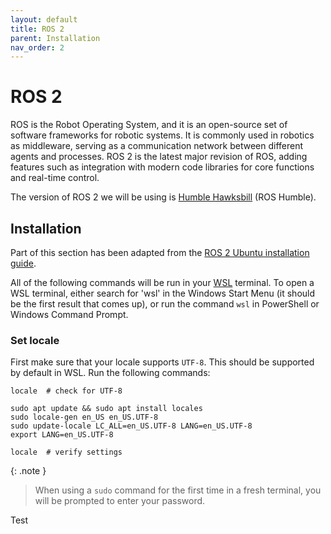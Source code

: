 ```yaml
---
layout: default
title: ROS 2
parent: Installation
nav_order: 2
---
```


# ROS 2

ROS is the Robot Operating System, and it is an open-source set of software frameworks for robotic systems. It is commonly used in robotics as middleware, serving as a communication network between different agents and processes. ROS 2 is the latest major revision of ROS, adding features such as integration with modern code libraries for core functions and real-time control.

The version of ROS 2 we will be using is [Humble Hawksbill] (ROS Humble).

## Installation

Part of this section has been adapted from the [ROS 2 Ubuntu installation guide].

All of the following commands will be run in your [WSL] terminal. To open a WSL terminal, either search for 'wsl' in the Windows Start Menu (it should be the first result that comes up), or run the command `wsl` in PowerShell or Windows Command Prompt.

### Set locale

First make sure that your locale supports `UTF-8`. This should be supported by default in WSL. Run the following commands:

```shell
locale  # check for UTF-8

sudo apt update && sudo apt install locales
sudo locale-gen en_US en_US.UTF-8
sudo update-locale LC_ALL=en_US.UTF-8 LANG=en_US.UTF-8
export LANG=en_US.UTF-8

locale  # verify settings
```

{: .note }
> When using a `sudo` command for the first time in a fresh terminal, you will be prompted to enter your password.

Test


[Humble Hawksbill]: https://docs.ros.org/en/humble/index.html#
[ROS 2 Ubuntu installation guide]: https://docs.ros.org/en/humble/Installation/Ubuntu-Install-Debians.html
[WSL]: wsl.html
